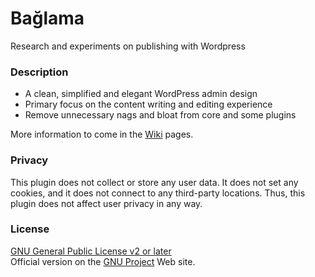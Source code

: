 # Bağlama

Research and experiments on publishing with Wordpress

### Description

- A clean, simplified and elegant WordPress admin design
- Primary focus on the content writing and editing experience 
- Remove unnecessary nags and bloat from core and some plugins

More information to come in the [Wiki](https://codeberg.org/_aris/baglama/wiki) pages.

### Privacy

This plugin does not collect or store any user data. It does not set any cookies, and it does not connect to any third-party locations. Thus, this plugin does not affect user privacy in any way.

### License

[GNU General Public License v2 or later](/_aris/baglama/src/branch/main/LICENSE)   
Official version on the [GNU Project](http://www.gnu.org/licenses/gpl-2.0.html) Web site.   

